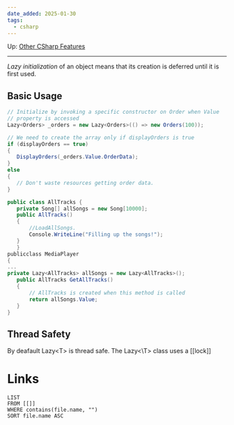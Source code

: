 ```yaml
---
date_added: 2025-01-30
tags:
  - csharp
---
```

Up: [Other CSharp Features](Other%20CSharp%20Features.md)
___
 _Lazy initialization_ of an object means that its creation is deferred until it is first used.
## Basic Usage
 ```csharp
// Initialize by invoking a specific constructor on Order when Value
// property is accessed
Lazy<Orders> _orders = new Lazy<Orders>(() => new Orders(100));

// We need to create the array only if displayOrders is true
if (displayOrders == true)
{
    DisplayOrders(_orders.Value.OrderData);
}
else
{
    // Don't waste resources getting order data.
}
 ```

 ```csharp
 public class AllTracks {
	private Song[] allSongs = new Song[10000];
	public AllTracks()
	{
		//LoadAllSongs.
		Console.WriteLine("Filling up the songs!");
	}
	}
publicclass MediaPlayer
{
...
private Lazy<AllTracks> allSongs = new Lazy<AllTracks>();
	public AllTracks GetAllTracks()
	{
		// AllTracks is created when this method is called
		return allSongs.Value;
	}
}

 ```

## Thread Safety
By deafault Lazy\<T> is thread safe. The Lazy<\T> class uses a [[lock]]
# Links
```dataview
LIST
FROM [[]]
WHERE contains(file.name, "")
SORT file.name ASC
```
